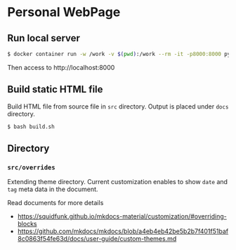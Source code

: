 # Personal WebPage

## Run local server

```sh
$ docker container run -w /work -v $(pwd):/work --rm -it -p8000:8000 python:3.8.2-buster bash -c "pip install -r requirements.txt && cd src && mkdocs serve --dev-addr 0.0.0.0:8000"
```

Then access to http://localhost:8000

## Build static HTML file

Build HTML file from source file in `src` directory. Output is placed under `docs` directory.

```sh
$ bash build.sh
```

## Directory

### `src/overrides`

Extending theme directory. Current customization enables to show `date` and `tag` meta data in the document.

Read documents for more details
- https://squidfunk.github.io/mkdocs-material/customization/#overriding-blocks
- https://github.com/mkdocs/mkdocs/blob/a4eb4eb42be5b2b7f401f51baf8c0863f54fe63d/docs/user-guide/custom-themes.md 
